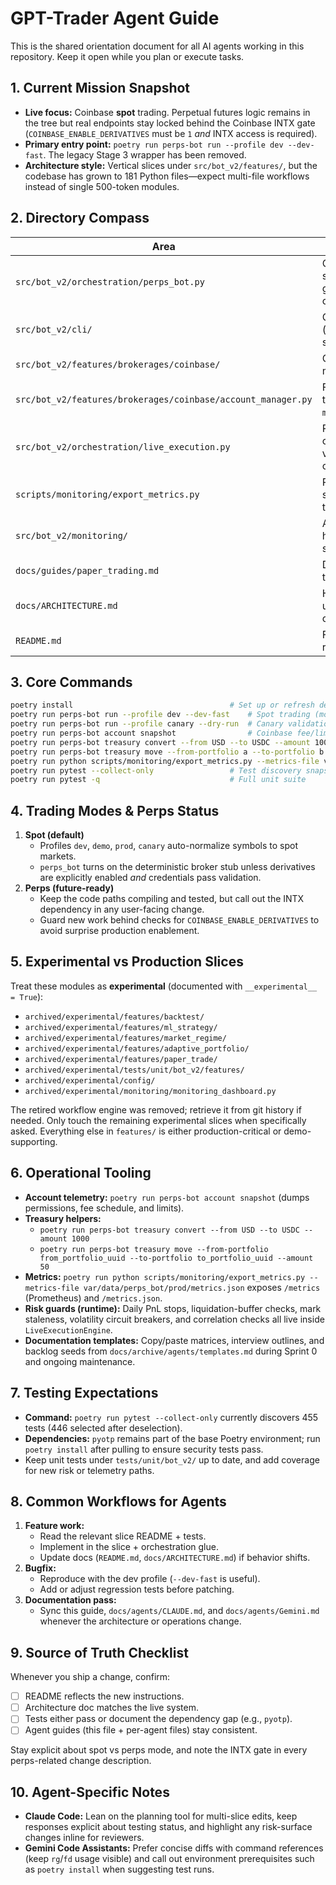 # GPT-Trader Agent Guide

This is the shared orientation document for all AI agents working in this repository. Keep it open while you plan or execute tasks.

## 1. Current Mission Snapshot
- **Live focus:** Coinbase **spot** trading. Perpetual futures logic remains in the tree but real endpoints stay locked behind the Coinbase INTX gate (`COINBASE_ENABLE_DERIVATIVES` must be `1` *and* INTX access is required).
- **Primary entry point:** `poetry run perps-bot run --profile dev --dev-fast`. The legacy Stage 3 wrapper has been removed.
- **Architecture style:** Vertical slices under `src/bot_v2/features/`, but the codebase has grown to 181 Python files—expect multi-file workflows instead of single 500-token modules.

## 2. Directory Compass
| Area | Purpose |
|------|---------|
| `src/bot_v2/orchestration/perps_bot.py` | Core orchestrator used for spot profiles; enforces risk guards, telemetry, and optional perps hooks. |
| `src/bot_v2/cli/` | CLI wiring (run/account/orders/treasury subcommands). |
| `src/bot_v2/features/brokerages/coinbase/` | Coinbase adapter, account manager, telemetry helpers. |
| `src/bot_v2/features/brokerages/coinbase/account_manager.py` | Fee/limit snapshots plus treasury helpers (`convert`, `move-funds`). |
| `src/bot_v2/orchestration/live_execution.py` | Runtime safety rails (PnL caps, liquidation buffer, volatility CB, correlation checks). |
| `scripts/monitoring/export_metrics.py` | Prometheus/JSON metrics service for runtime telemetry. |
| `src/bot_v2/monitoring/` | Additional observability helpers (metrics serialisation, dashboards). |
| `docs/guides/paper_trading.md` | Deep dive on mock/paper trading workflows. |
| `docs/ARCHITECTURE.md` | High-level design doc—update alongside code changes. |
| `README.md` | Fast-install + day-to-day runbook. |

## 3. Core Commands

```bash
poetry install                                   # Set up or refresh dependencies
poetry run perps-bot run --profile dev --dev-fast    # Spot trading (mock fills)
poetry run perps-bot run --profile canary --dry-run  # Canary validation without live orders
poetry run perps-bot account snapshot                # Coinbase fee/limit snapshot
poetry run perps-bot treasury convert --from USD --to USDC --amount 1000   # Treasury helpers
poetry run perps-bot treasury move --from-portfolio a --to-portfolio b --amount 50   # Treasury helpers
poetry run python scripts/monitoring/export_metrics.py --metrics-file var/data/perps_bot/prod/metrics.json
poetry run pytest --collect-only                 # Test discovery snapshot
poetry run pytest -q                             # Full unit suite
```

## 4. Trading Modes & Perps Status
1. **Spot (default)**
   - Profiles `dev`, `demo`, `prod`, `canary` auto-normalize symbols to spot markets.
   - `perps_bot` turns on the deterministic broker stub unless derivatives are explicitly enabled *and* credentials pass validation.
2. **Perps (future-ready)**
   - Keep the code paths compiling and tested, but call out the INTX dependency in any user-facing change.
   - Guard new work behind checks for `COINBASE_ENABLE_DERIVATIVES` to avoid surprise production enablement.

## 5. Experimental vs Production Slices
Treat these modules as **experimental** (documented with `__experimental__ = True`):
- `archived/experimental/features/backtest/`
- `archived/experimental/features/ml_strategy/`
- `archived/experimental/features/market_regime/`
- `archived/experimental/features/adaptive_portfolio/`
- `archived/experimental/features/paper_trade/`
- `archived/experimental/tests/unit/bot_v2/features/`
- `archived/experimental/config/`
- `archived/experimental/monitoring/monitoring_dashboard.py`

The retired workflow engine was removed; retrieve it from git history if needed. Only touch the remaining experimental slices when specifically asked. Everything else in `features/` is either production-critical or demo-supporting.

## 6. Operational Tooling
- **Account telemetry:** `poetry run perps-bot account snapshot` (dumps permissions, fee schedule, and limits).
- **Treasury helpers:**
  - `poetry run perps-bot treasury convert --from USD --to USDC --amount 1000`
  - `poetry run perps-bot treasury move --from-portfolio from_portfolio_uuid --to-portfolio to_portfolio_uuid --amount 50`
- **Metrics:** `poetry run python scripts/monitoring/export_metrics.py --metrics-file var/data/perps_bot/prod/metrics.json` exposes `/metrics` (Prometheus) and `/metrics.json`.
- **Risk guards (runtime):** Daily PnL stops, liquidation-buffer checks, mark staleness, volatility circuit breakers, and correlation checks all live inside `LiveExecutionEngine`.
- **Documentation templates:** Copy/paste matrices, interview outlines, and backlog seeds from `docs/archive/agents/templates.md` during Sprint 0 and ongoing maintenance.

## 7. Testing Expectations
- **Command:** `poetry run pytest --collect-only` currently discovers 455 tests (446 selected after deselection).
- **Dependencies:** `pyotp` remains part of the base Poetry environment; run `poetry install` after pulling to ensure security tests pass.
- Keep unit tests under `tests/unit/bot_v2/` up to date, and add coverage for new risk or telemetry paths.

## 8. Common Workflows for Agents
1. **Feature work:**
   - Read the relevant slice README + tests.
   - Implement in the slice + orchestration glue.
   - Update docs (`README.md`, `docs/ARCHITECTURE.md`) if behavior shifts.
2. **Bugfix:**
   - Reproduce with the dev profile (`--dev-fast` is useful).
   - Add or adjust regression tests before patching.
3. **Documentation pass:**
   - Sync this guide, `docs/agents/CLAUDE.md`, and `docs/agents/Gemini.md` whenever the architecture or operations change.

## 9. Source of Truth Checklist
Whenever you ship a change, confirm:
- [ ] README reflects the new instructions.
- [ ] Architecture doc matches the live system.
- [ ] Tests either pass or document the dependency gap (e.g., `pyotp`).
- [ ] Agent guides (this file + per-agent files) stay consistent.

Stay explicit about spot vs perps mode, and note the INTX gate in every perps-related change description.

## 10. Agent-Specific Notes

- **Claude Code:** Lean on the planning tool for multi-slice edits, keep responses explicit about testing status, and highlight any risk-surface changes inline for reviewers.
- **Gemini Code Assistants:** Prefer concise diffs with command references (keep `rg`/`fd` usage visible) and call out environment prerequisites such as `poetry install` when suggesting test runs.
